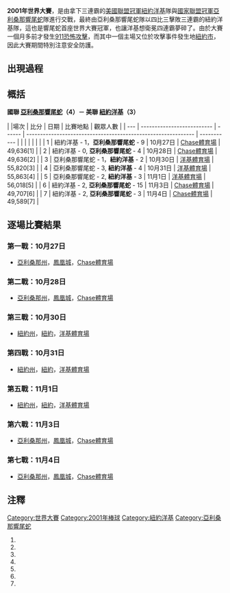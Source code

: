 **2001年世界大賽**，是由拿下三連霸的[美國聯盟冠軍](https://zh.wikipedia.org/wiki/美國聯盟 "wikilink")[紐約洋基](../Page/紐約洋基.md "wikilink")隊與[國家聯盟冠軍](https://zh.wikipedia.org/wiki/國家聯盟 "wikilink")[亞利桑那響尾蛇](../Page/亞利桑那響尾蛇.md "wikilink")隊進行交戰，最終由亞利桑那響尾蛇隊以四比三擊敗三連霸的紐約洋基隊，這也是響尾蛇首座世界大賽冠軍，也讓洋基想衛冕四連霸夢碎了。由於大賽一個月多前才發生[911恐怖攻擊](https://zh.wikipedia.org/wiki/911恐怖攻擊 "wikilink")，而其中一個主場又位於攻擊事件發生地[紐約市](https://zh.wikipedia.org/wiki/紐約市 "wikilink")，因此大賽期間特別注意安全防護。

## 出現過程

## 概括

**國聯 [亞利桑那響尾蛇](../Page/亞利桑那響尾蛇.md "wikilink")（4）－ 美聯 [紐約洋基](../Page/紐約洋基.md "wikilink")（3）**

| |場次 | 比分                         | 日期     | 比賽地點                                                          | 觀眾人數        |
| --- | -------------------------- | ------ | ------------------------------------------------------------- | ----------- |
|     |                            |        |                                                               |             |
| 1   | 紐約洋基 - 1，**亞利桑那響尾蛇** - 9   | 10月27日 | [Chase體育場](https://zh.wikipedia.org/wiki/Chase體育場 "wikilink") | 49,636\[1\] |
| 2   | 紐約洋基 - 0, **亞利桑那響尾蛇** - 4  | 10月28日 | [Chase體育場](https://zh.wikipedia.org/wiki/Chase體育場 "wikilink") | 49,636\[2\] |
| 3   | 亞利桑那響尾蛇 - 1，**紐約洋基** - 2   | 10月30日 | [洋基體育場](../Page/洋基體育場.md "wikilink")                          | 55,820\[3\] |
| 4   | 亞利桑那響尾蛇 - 3, **紐約洋基** - 4  | 10月31日 | [洋基體育場](../Page/洋基體育場.md "wikilink")                          | 55,863\[4\] |
| 5   | 亞利桑那響尾蛇 - 2, **紐約洋基** - 3  | 11月1日  | [洋基體育場](../Page/洋基體育場.md "wikilink")                          | 56,018\[5\] |
| 6   | 紐約洋基 - 2, **亞利桑那響尾蛇** - 15 | 11月3日  | [Chase體育場](https://zh.wikipedia.org/wiki/Chase體育場 "wikilink") | 49,707\[6\] |
| 7   | 紐約洋基 - 2, **亞利桑那響尾蛇** - 3  | 11月4日  | [Chase體育場](https://zh.wikipedia.org/wiki/Chase體育場 "wikilink") | 49,589\[7\] |

## 逐場比賽結果

### 第一戰：10月27日

  - [亞利桑那州](../Page/亞利桑那州.md "wikilink")，[鳳凰城](https://zh.wikipedia.org/wiki/鳳凰城 "wikilink")，[Chase體育場](https://zh.wikipedia.org/wiki/Chase體育場 "wikilink")

### 第二戰：10月28日

  - [亞利桑那州](../Page/亞利桑那州.md "wikilink")，[鳳凰城](https://zh.wikipedia.org/wiki/鳳凰城 "wikilink")，[Chase體育場](https://zh.wikipedia.org/wiki/Chase體育場 "wikilink")

### 第三戰：10月30日

  - [紐約州](https://zh.wikipedia.org/wiki/紐約州 "wikilink")，[紐約](https://zh.wikipedia.org/wiki/紐約 "wikilink")，[洋基體育場](../Page/洋基體育場.md "wikilink")

### 第四戰：10月31日

  - [紐約州](https://zh.wikipedia.org/wiki/紐約州 "wikilink")，[紐約](https://zh.wikipedia.org/wiki/紐約 "wikilink")，[洋基體育場](../Page/洋基體育場.md "wikilink")

### 第五戰：11月1日

  - [紐約州](https://zh.wikipedia.org/wiki/紐約州 "wikilink")，[紐約](https://zh.wikipedia.org/wiki/紐約 "wikilink")，[洋基體育場](../Page/洋基體育場.md "wikilink")

### 第六戰：11月3日

  - [亞利桑那州](../Page/亞利桑那州.md "wikilink")，[鳳凰城](https://zh.wikipedia.org/wiki/鳳凰城 "wikilink")，[Chase體育場](https://zh.wikipedia.org/wiki/Chase體育場 "wikilink")

### 第七戰：11月4日

  - [亞利桑那州](../Page/亞利桑那州.md "wikilink")，[鳳凰城](https://zh.wikipedia.org/wiki/鳳凰城 "wikilink")，[Chase體育場](https://zh.wikipedia.org/wiki/Chase體育場 "wikilink")

## 注釋

[Category:世界大賽](https://zh.wikipedia.org/wiki/Category:世界大賽 "wikilink") [Category:2001年棒球](https://zh.wikipedia.org/wiki/Category:2001年棒球 "wikilink") [Category:紐約洋基](https://zh.wikipedia.org/wiki/Category:紐約洋基 "wikilink") [Category:亞利桑那響尾蛇](https://zh.wikipedia.org/wiki/Category:亞利桑那響尾蛇 "wikilink")

1.
2.
3.
4.
5.
6.
7.